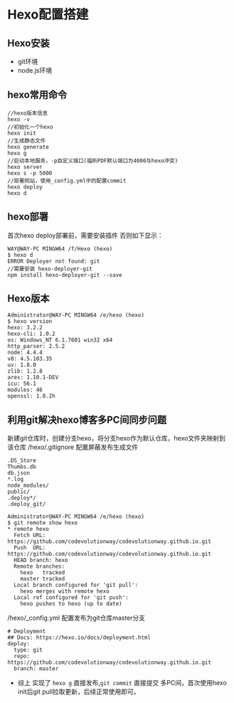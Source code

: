 # Hexo配置搭建
## Hexo安装
* git环境
* node.js环境

## hexo常用命令
```
//hexo版本信息
hexo -v
//初始化一个hexo
hexo init
//生成静态文件
hexo generate
hexo g
//启动本地服务，-p自定义端口(福昕PDF默认端口为4000与hexo冲突)
hexo server
hexo s -p 5000
//部署网站，使用_config.yml中的配置commit
hexo deploy
hexo d
```

## hexo部署
首次hexo deploy部署前，需要安装插件
否则如下显示：
```
WAY@WAY-PC MINGW64 /f/Hexo (hexo)
$ hexo d
ERROR Deployer not found: git
//需要安装 hexo-deployer-git
npm install hexo-deployer-git --save
```

## Hexo版本
``` shell
Administrator@WAY-PC MINGW64 /e/hexo (hexo)
$ hexo version
hexo: 3.2.2
hexo-cli: 1.0.2
os: Windows_NT 6.1.7601 win32 x64
http_parser: 2.5.2
node: 4.4.4
v8: 4.5.103.35
uv: 1.8.0
zlib: 1.2.8
ares: 1.10.1-DEV
icu: 56.1
modules: 46
openssl: 1.0.2h
```

## 利用git解决hexo博客多PC间同步问题
新建git仓库时，创建分支hexo，将分支hexo作为默认仓库，hexo文件夹映射到该仓库
/hexo/.gitignore 配置屏蔽发布生成文件
```
.DS_Store
Thumbs.db
db.json
*.log
node_modules/
public/
.deploy*/
.deploy_git/
```

```shell
Administrator@WAY-PC MINGW64 /e/hexo (hexo)
$ git remote show hexo
* remote hexo
  Fetch URL: https://github.com/codevolutionway/codevolutionway.github.io.git
  Push  URL: https://github.com/codevolutionway/codevolutionway.github.io.git
  HEAD branch: hexo
  Remote branches:
    hexo   tracked
    master tracked
  Local branch configured for 'git pull':
    hexo merges with remote hexo
  Local ref configured for 'git push':
    hexo pushes to hexo (up to date)

```

/hexo/_config.yml 配置发布为git仓库master分支
```
# Deployment
## Docs: https://hexo.io/docs/deployment.html
deploy:
  type: git
  repo: https://github.com/codevolutionway/codevolutionway.github.io.git
  branch: master
```

* 综上
实现了 `hexo g` 直接发布,`git commit` 直接提交
多PC间，首次使用hexo init后git pull拉取更新，后续正常使用即可。
